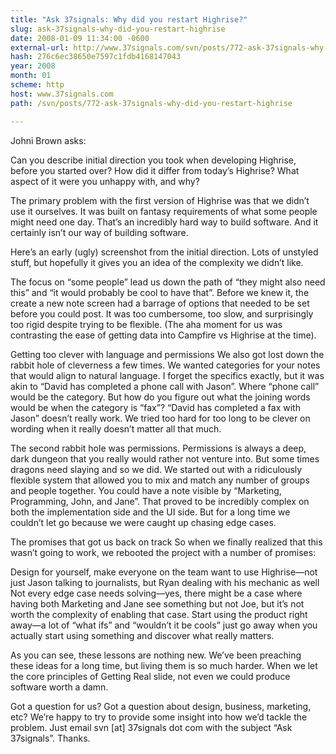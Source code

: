 ```yaml
---
title: "Ask 37signals: Why did you restart Highrise?"
slug: ask-37signals-why-did-you-restart-highrise
date: 2008-01-09 11:34:00 -0600
external-url: http://www.37signals.com/svn/posts/772-ask-37signals-why-did-you-restart-highrise
hash: 276c6ec38650e7597c1fdb4168147043
year: 2008
month: 01
scheme: http
host: www.37signals.com
path: /svn/posts/772-ask-37signals-why-did-you-restart-highrise

---
```


Johni Brown asks:



Can you describe initial direction you took when developing Highrise, before you started over? How did it differ from today’s Highrise? What aspect of it were you unhappy with, and why?

The primary problem with the first version of Highrise was that we didn’t use it ourselves. It was built on fantasy requirements of what some people might need one day. That’s an incredibly hard way to build software. And it certainly isn’t our way of building software.



Here’s an early (ugly) screenshot from the initial direction. Lots of unstyled stuff, but hopefully it gives you an idea of the complexity we didn’t like.







The focus on “some people” lead us down the path of “they might also need this” and “it would probably be cool to have that”. Before we knew it, the create a new note screen had a barrage of options that needed to be set before you could post. It was too cumbersome, too slow, and surprisingly too rigid despite trying to be flexible. (The aha moment for us was contrasting the ease of getting data into Campfire vs Highrise at the time).



Getting too clever with language and permissions
We also got lost down the rabbit hole of cleverness a few times. We wanted categories for your notes that would align to natural language. I forget the specifics exactly, but it was akin to “David has completed a phone call with Jason”. Where “phone call” would be the category. But how do you figure out what the joining words would be when the category is “fax”? “David has completed a fax with Jason” doesn’t really work. We tried too hard for too long to be clever on wording when it really doesn’t matter all that much.



The second rabbit hole was permissions. Permissions is always a deep, dark dungeon that you really would rather not venture into. But some times dragons need slaying and so we did. We started out with a ridiculously flexible system that allowed you to mix and match any number of groups and people together. You could have a note visible by “Marketing, Programming, John, and Jane”. That proved to be incredibly complex on both the implementation side and the UI side. But for a long time we couldn’t let go because we were caught up chasing edge cases.



The promises that got us back on track
So when we finally realized that this wasn’t going to work, we rebooted the project with a number of promises:



Design for yourself, make everyone on the team want to use Highrise—not just Jason talking to journalists, but Ryan dealing with his mechanic as well
Not every edge case needs solving—yes, there might be a case where having both Marketing and Jane see something but not Joe, but it’s not worth the complexity of enabling that case.
Start using the product right away—a lot of “what ifs” and “wouldn’t it be cools” just go away when you actually start using something and discover what really matters.

As you can see, these lessons are nothing new. We’ve been preaching these ideas for a long time, but living them is so much harder. When we let the core principles of Getting Real slide, not even we could produce software worth a damn.



Got a question for us?
Got a question about design, business, marketing, etc? We’re happy to try to provide some insight into how we’d tackle the problem. Just email svn [at] 37signals dot com with the subject “Ask 37signals”. Thanks.

  

